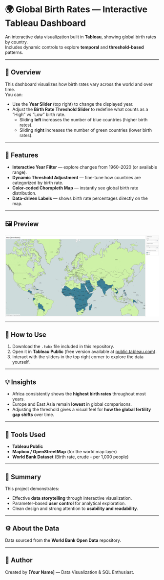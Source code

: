# 🌍 Global Birth Rates — Interactive Tableau Dashboard  

An interactive data visualization built in **Tableau**, showing global birth rates by country.  
Includes dynamic controls to explore **temporal** and **threshold-based** patterns.  

---

## 🎯 Overview  

This dashboard visualizes how birth rates vary across the world and over time.  
You can:  
- Use the **Year Slider** (top right) to change the displayed year.  
- Adjust the **Birth Rate Threshold Slider** to redefine what counts as a “High” vs “Low” birth rate.  
  - Sliding **left** increases the number of blue countries (higher birth rates).  
  - Sliding **right** increases the number of green countries (lower birth rates).  

---

## 🧭 Features  

- **Interactive Year Filter** — explore changes from 1960–2020 (or available range).  
- **Dynamic Threshold Adjustment** — fine-tune how countries are categorized by birth rate.  
- **Color-coded Choropleth Map** — instantly see global birth rate distribution.  
- **Data-driven Labels** — shows birth rate percentages directly on the map.  

---

## 🖼️ Preview  

![Birth Rates Map](Map_Birth_Rates.png)

---

## 💾 How to Use  

1. Download the `.twbx` file included in this repository.  
2. Open it in **Tableau Public** (free version available at [public.tableau.com](https://public.tableau.com)).  
3. Interact with the sliders in the top right corner to explore the data yourself.  

---

## 💡 Insights  

- Africa consistently shows the **highest birth rates** throughout most years.  
- Europe and East Asia remain **lowest** in global comparisons.  
- Adjusting the threshold gives a visual feel for **how the global fertility gap shifts** over time.  

---

## 🧰 Tools Used  

- **Tableau Public**  
- **Mapbox / OpenStreetMap** (for the world map layer)  
- **World Bank Dataset** (Birth rate, crude - per 1,000 people)  

---

## 💬 Summary  

This project demonstrates:  
- Effective **data storytelling** through interactive visualization.  
- Parameter-based **user control** for analytical exploration.  
- Clean design and strong attention to **usability and readability**.  

---

## ⚙️ About the Data  

Data sourced from the **World Bank Open Data** repository.  

---

## 🧠 Author  

Created by **[Your Name]** — Data Visualization & SQL Enthusiast.  

